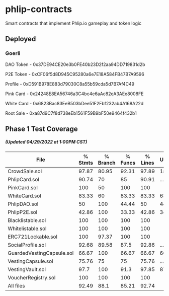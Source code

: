 # phlip-contracts
Smart contracts that implement Phlip.io gameplay and token logic

## Deployed
### Goerli

DAO Token - 0x37DE94CE20e3b0FE40b23D2f2aa94DD719831d2b

P2E Token - 0xCF06f5d8D945C95280a6e7E18A584FB47B7A9596

Profile - 0xD591B978E883d79030C8a55b59cda5d7B7Af4C49

Pink Card - 0x24248E8EA56746a3C4bc4e6aAc82eA3AEe8008FE

White Card - 0x6823Bac83EeB503bDee51F2Fbf232ab4A168A22d

Root Sale - 0xa87d9C7f8d738eEb1561F59B9bF50e9464f432b1

## Phase 1 Test Coverage 
##### (Updated 04/29/2022 at 1:00PM CST)



File                        |  % Stmts | % Branch |  % Funcs |  % Lines |Uncovered Lines |
----------------------------|----------|----------|----------|----------|----------------|
  CrowdSale.sol             |    97.87 |    80.95 |    92.31 |    97.89 |        186,373 |
  PhlipCard.sol             |    90.74 |       70 |       85 |    90.91 |... 314,315,400 |
  PinkCard.sol              |      100 |       50 |      100 |      100 |                |
  WhiteCard.sol             |    83.33 |       60 |    83.33 |    83.33 |          63,67 |
  PhlipDAO.sol              |       50 |      100 |    44.44 |       50 |44,51,60,72,126 |
  PhlipP2E.sol              |    42.86 |      100 |    33.33 |    42.86 |    34,41,50,62 |
  Blacklistable.sol         |      100 |      100 |      100 |      100 |                |
  Whitelistable.sol         |      100 |      100 |      100 |      100 |                |
  ERC721Lockable.sol        |      100 |    97.37 |      100 |      100 |                |
  SocialProfile.sol         |    92.68 |    89.58 |     87.5 |    92.86 |... 172,244,245 |
  GuardedVestingCapsule.sol |    66.67 |      100 |    66.67 |    66.67 |             66 |
  VestingCapsule.sol        |    75.76 |       75 |       75 |    75.76 |... 45,46,48,93 |
  VestingVault.sol          |     97.7 |      100 |     91.3 |    97.85 |         87,214 |
  VoucherRegistry.sol       |      100 |      100 |      100 |      100 |                |
All files                   |    92.49 |     88.1 |    85.21 |    92.74 |                |